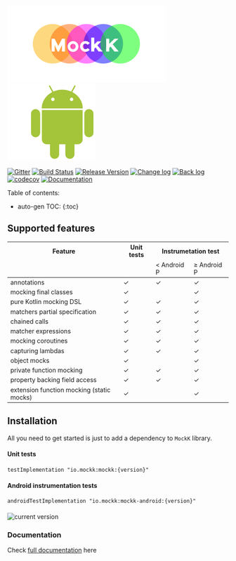 ![mockk](doc/logo-site.png) ![kotlin](doc/robot.png)

[![Gitter](https://badges.gitter.im/mockk-io/Lobby.svg)](https://gitter.im/mockk-io/Lobby?utm_source=badge&utm_medium=badge&utm_campaign=pr-badge&utm_content=body_badge) [![Build Status](https://travis-ci.org/mockk/mockk.svg?branch=master)](https://travis-ci.org/mockk/mockk) [![Release Version](https://img.shields.io/maven-central/v/io.mockk/mockk.svg?label=release)](http://search.maven.org/#search%7Cga%7C1%7Cmockk)  [![Change log](https://img.shields.io/badge/change%20log-%E2%96%A4-yellow.svg)](https://github.com/mockk/mockk/releases) [![Back log](https://img.shields.io/badge/back%20log-%E2%96%A4-orange.svg)](/BACKLOG) [![codecov](https://codecov.io/gh/mockk/mockk/branch/master/graph/badge.svg)](https://codecov.io/gh/mockk/mockk) [![Documentation](https://img.shields.io/badge/documentation-%E2%86%93-yellowgreen.svg)](#nice-features)

Table of contents:

* auto-gen TOC:
{:toc}

## Supported features

<table>
    <thead>
    <tr>
        <th>Feature</th>
        <th>Unit tests</th>
        <th colspan="2">Instrumetation test</th>
    </tr>
    <tr>
        <td></td>
        <td></td>
        <td>&lt; Android P</td>
        <td>≥ Android P</td>
    </tr>
    </thead>
    <tbody>
    <tr>
        <td>annotations</td>
        <td>✓</td>
        <td>✓</td>
        <td>✓</td>
    </tr>
    <tr>
        <td>mocking final classes</td>
        <td>✓</td>
        <td></td>
        <td>✓</td>
    </tr>
    <tr>
        <td>pure Kotlin mocking DSL</td>
        <td>✓</td>
        <td>✓</td>
        <td>✓</td>
    </tr>
    <tr>
        <td>matchers partial specification</td>
        <td>✓</td>
        <td>✓</td>
        <td>✓</td>
    </tr>
    <tr>
        <td>chained calls</td>
        <td>✓</td>
        <td>✓</td>
        <td>✓</td>
    </tr>
    <tr>
        <td>matcher expressions</td>
        <td>✓</td>
        <td>✓</td>
        <td>✓</td>
    </tr>
    <tr>
        <td>mocking coroutines</td>
        <td>✓</td>
        <td>✓</td>
        <td>✓</td>
    </tr>
    <tr>
        <td>capturing lambdas</td>
        <td>✓</td>
        <td>✓</td>
        <td>✓</td>
    </tr>
    <tr>
        <td>object mocks</td>
        <td>✓</td>
        <td></td>
        <td>✓</td>
    </tr>
    <tr>
        <td>private function mocking</td>
        <td>✓</td>
        <td>✓</td>
        <td>✓</td>
    </tr>
    <tr>
        <td>property backing field access</td>
        <td>✓</td>
        <td>✓</td>
        <td>✓</td>
    </tr>
    <tr>
        <td>extension function mocking (static mocks)</td>
        <td>✓</td>
        <td></td>
        <td>✓</td>
    </tr>
    </tbody>
</table>

## Installation

All you need to get started is just to add a dependency to `MockK` library.

#### Unit tests

```
testImplementation "io.mockk:mockk:{version}"
```

#### Android instrumentation tests

```
androidTestImplementation "io.mockk:mockk-android:{version}"
```

<img align="middle" src="https://img.shields.io/maven-central/v/io.mockk/mockk.svg?label=current+version" alt="current version" />

### Documentation

Check [full documentation](http://mockk.io) here
